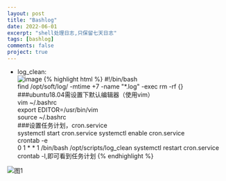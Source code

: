 ```yaml
---
layout: post
title: "Bashlog"
date: 2022-06-01
excerpt: "shell处理日志,只保留七天日志"
tags: [bashlog]
comments: false
project: true
---
```


* log_clean:  
![image](https://user-images.githubusercontent.com/80735002/171380268-76df4779-ead4-40b4-bf7c-c7f7255ab0da.png)
{% highlight html %}
#!/bin/bash  
find /opt/soft/log/ -mtime +7 -name "*.log" -exec rm -rf {} \
###ubuntu18.04需设置下默认编辑器（使用vim）  
vim ~/.bashrc  
export EDITOR=/usr/bin/vim  
source ~/.bashrc  
###设置任务计划，cron.service    
systemctl start cron.service
systemctl enable cron.service  
crontab -e  
0 1 * * 1 /bin/bash /opt/scripts/log_clean 
systemctl restart cron.service  
crontab -l,即可看到任务计划
{% endhighlight %}
<img src="https://user-images.githubusercontent.com/80735002/171380168-7b9d0ac3-4cf1-4765-bc37-cfae86504a56.png" alt="图1">



    


